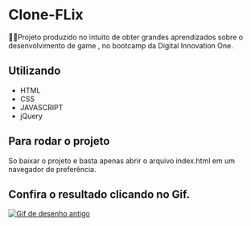 
# Clone-FLix

🤠🤠Projeto produzido no intuito de obter grandes aprendizados sobre o desenvolvimento de game  , no bootcamp da  Digital Innovation One.

## Utilizando 

- HTML
- CSS
- JAVASCRIPT
- jQuery 


## Para rodar o projeto

So baixar o projeto e basta apenas abrir o arquivo index.html em um navegador de preferência.

## Confira o resultado clicando no Gif.

<a href="https://pablohenrique2.github.io/Site-de-filmes-Projeto/" ><img src="https://thumbs.gfycat.com/SmallVillainousDavidstiger-size_restricted.gif" alt="Gif de desenho antigo"></a>
